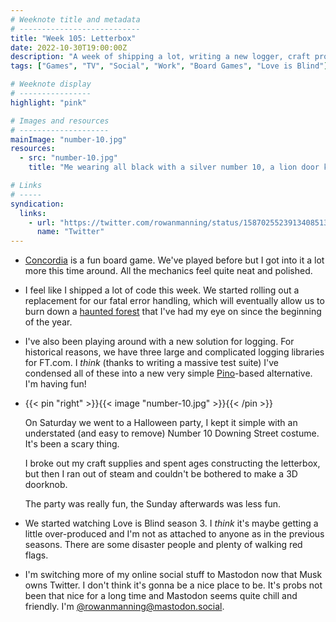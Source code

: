 ```yaml
---
# Weeknote title and metadata
# ---------------------------
title: "Week 105: Letterbox"
date: 2022-10-30T19:00:00Z
description: "A week of shipping a lot, writing a new logger, craft projects, dressing up, fun parties, walking red flags, and switching to Mastodon."
tags: ["Games", "TV", "Social", "Work", "Board Games", "Love is Blind"]

# Weeknote display
# ----------------
highlight: "pink"

# Images and resources
# --------------------
mainImage: "number-10.jpg"
resources:
  - src: "number-10.jpg"
    title: "Me wearing all black with a silver number 10, a lion door knocker, a golden letterbox, and a doornob stuck to my T-shirt"

# Links
# -----
syndication:
  links:
    - url: "https://twitter.com/rowanmanning/status/1587025523913408513"
      name: "Twitter"
---
```


  * [Concordia](https://boardgamegeek.com/boardgame/124361/concordia) is a fun board game. We've played before but I got into it a lot more this time around. All the mechanics feel quite neat and polished.

  * I feel like I shipped a lot of code this week. We started rolling out a replacement for our fatal error handling, which will eventually allow us to burn down a [haunted forest](https://increment.com/software-architecture/exit-the-haunted-forest/) that I've had my eye on since the beginning of the year.

  * I've also been playing around with a new solution for logging. For historical reasons, we have three large and complicated logging libraries for FT.com. I _think_ (thanks to writing a massive test suite) I've condensed all of these into a new very simple [Pino](https://getpino.io/)-based alternative. I'm having fun!

  * {{< pin "right" >}}{{< image "number-10.jpg" >}}{{< /pin >}}

      On Saturday we went to a Halloween party, I kept it simple with an understated (and easy to remove) Number 10 Downing Street costume. It's been a scary thing.

      I broke out my craft supplies and spent ages constructing the letterbox, but then I ran out of steam and couldn't be bothered to make a 3D doorknob.

      The party was really fun, the Sunday afterwards was less fun.

  * We started watching Love is Blind season 3. I _think_ it's maybe getting a little over-produced and I'm not as attached to anyone as in the previous seasons. There are some disaster people and plenty of walking red flags.

  * I'm switching more of my online social stuff to Mastodon now that Musk owns Twitter. I don't think it's gonna be a nice place to be. It's probs not been that nice for a long time and Mastodon seems quite chill and friendly. I'm [@rowanmanning@mastodon.social](https://mastodon.social/@rowanmanning).
